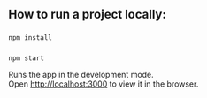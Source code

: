 ## How to run a project locally:

###
```
npm install
```

### 
```
npm start
```

Runs the app in the development mode.\
Open [http://localhost:3000](http://localhost:3000) to view it in the browser.
